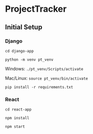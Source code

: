 # ProjectTracker

## Initial Setup

### Django

`cd django-app`

`python -m venv pt_venv`

Windows: `./pt_venv/Scripts/activate`

Mac/Linux: `source pt_venv/bin/activate`

`pip install -r requirements.txt`

### React

`cd react-app`

`npm install`

`npm start`
